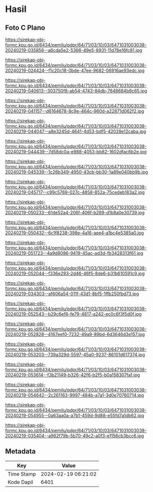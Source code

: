 # Hasil

## Foto C Plano

https://sirekap-obj-formc.kpu.go.id/6434/pemilu/pdpr/64/71/03/10/03/6471031003038-20240219-035856--a6cda5e2-5366-49e5-8931-11d78e16fc81.jpg

https://sirekap-obj-formc.kpu.go.id/6434/pemilu/pdpr/64/71/03/10/03/6471031003038-20240219-024424--f1c20c18-0bde-47ee-9682-06916ae93edc.jpg

https://sirekap-obj-formc.kpu.go.id/6434/pemilu/pdpr/64/71/03/10/03/6471031003038-20240219-040613--303750f8-ab54-4743-84db-7648684b9c65.jpg

https://sirekap-obj-formc.kpu.go.id/6434/pemilu/pdpr/64/71/03/10/03/6471031003038-20240219-041157--d6164678-8c9e-464c-960d-a22871d062f2.jpg

https://sirekap-obj-formc.kpu.go.id/6434/pemilu/pdpr/64/71/03/10/03/6471031003038-20240219-044047--a8e3245d-4641-4d53-bdf5-42028e12caba.jpg

https://sirekap-obj-formc.kpu.go.id/6434/pemilu/pdpr/64/71/03/10/03/6471031003038-20240219-044439--7d58dc0a-e988-4053-bb82-1602dfac6b2e.jpg

https://sirekap-obj-formc.kpu.go.id/6434/pemilu/pdpr/64/71/03/10/03/6471031003038-20240219-045339--1c26b349-4950-43cb-bb30-1a89e040bb9b.jpg

https://sirekap-obj-formc.kpu.go.id/6434/pemilu/pdpr/64/71/03/10/03/6471031003038-20240219-045717--c99c5769-027c-4858-852a-75cedeb183a2.jpg

https://sirekap-obj-formc.kpu.go.id/6434/pemilu/pdpr/64/71/03/10/03/6471031003038-20240219-050233--61de52a4-206f-406f-b289-d1b8a0e30739.jpg

https://sirekap-obj-formc.kpu.go.id/6434/pemilu/pdpr/64/71/03/10/03/6471031003038-20240219-050432--6c1f8238-398e-4a16-aee4-a1bc4e5385a0.jpg

https://sirekap-obj-formc.kpu.go.id/6434/pemilu/pdpr/64/71/03/10/03/6471031003038-20240219-051723--4a9d8086-9419-45ac-ad3d-fb3428313f61.jpg

https://sirekap-obj-formc.kpu.go.id/6434/pemilu/pdpr/64/71/03/10/03/6471031003038-20240219-052044--f336e293-2d46-46f5-8de6-b31b610591c9.jpg

https://sirekap-obj-formc.kpu.go.id/6434/pemilu/pdpr/64/71/03/10/03/6471031003038-20240219-034303--af606a54-011f-43d1-8bf5-1ffb250fbd73.jpg

https://sirekap-obj-formc.kpu.go.id/6434/pemilu/pdpr/64/71/03/10/03/6471031003038-20240219-052543--b29c6ef8-fe79-4817-a242-ec0c6f3f5d0f.jpg

https://sirekap-obj-formc.kpu.go.id/6434/pemilu/pdpr/64/71/03/10/03/6471031003038-20240219-052828--4167eef0-7232-49a9-89bd-6d3646d3e157.jpg

https://sirekap-obj-formc.kpu.go.id/6434/pemilu/pdpr/64/71/03/10/03/6471031003038-20240219-053203--739a329d-5597-45a0-9237-86101d617374.jpg

https://sirekap-obj-formc.kpu.go.id/6434/pemilu/pdpr/64/71/03/10/03/6471031003038-20240219-053614--f3b21149-b326-42f6-b2f5-b0a158307fa1.jpg

https://sirekap-obj-formc.kpu.go.id/6434/pemilu/pdpr/64/71/03/10/03/6471031003038-20240219-054642--2c261163-9997-484b-a7a1-3d0e70760714.jpg

https://sirekap-obj-formc.kpu.go.id/6434/pemilu/pdpr/64/71/03/10/03/6471031003038-20240219-054955--0a63aa0a-a7b1-459d-9d88-e55fd7a1db62.jpg

https://sirekap-obj-formc.kpu.go.id/6434/pemilu/pdpr/64/71/03/10/03/6471031003038-20240219-035404--a962f79b-5b70-49c2-a0f3-e1156cb3bcc6.jpg


## Metadata

| Key        | Value               |
| ---------- | ------------------- |
| Time Stamp | 2024-02-19 06:21:02 |
| Kode Dapil | 6401                |




